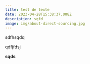 ```yaml
---
title: test de texte
date: 2023-04-28T15:38:37.008Z
description: sqfd
image: img/about-direct-sourcing.jpg
---
```

sdfhsqdq

qdfjfdsj

**sqds**